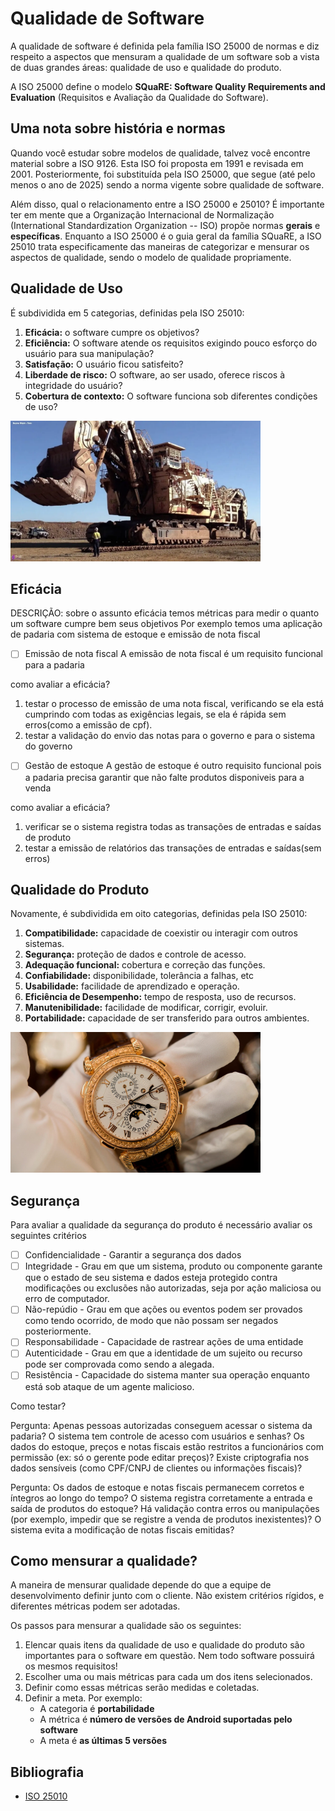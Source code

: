 # Qualidade de Software

A qualidade de software é definida pela família ISO 25000 de normas e diz respeito a aspectos que mensuram a qualidade 
de um software sob a vista de duas grandes áreas: qualidade de uso e qualidade do produto.

A ISO 25000 define o modelo **SQuaRE: Software Quality Requirements and Evaluation** (Requisitos e Avaliação da 
Qualidade do Software).

## Uma nota sobre história e normas

Quando você estudar sobre modelos de qualidade, talvez você encontre material sobre a ISO 9126. Esta ISO foi proposta 
em 1991 e revisada em 2001. Posteriormente, foi substituída pela ISO 25000, que segue (até pelo menos o ano de 2025) 
sendo a norma vigente sobre qualidade de software.

Além disso, qual o relacionamento entre a ISO 25000 e 25010? É importante ter em mente que a Organização Internacional
de Normalização (International Standardization Organization -- ISO) propõe normas **gerais** e **específicas**. 
Enquanto a ISO 25000 é o guia geral da família SQuaRE, a ISO 25010 trata especificamente das maneiras de categorizar
e mensurar os aspectos de qualidade, sendo o modelo de qualidade propriamente.

## Qualidade de Uso

É subdividida em 5 categorias, definidas pela ISO 25010:

1. **Eficácia:** o software cumpre os objetivos? 
2. **Eficiência:** O software atende os requisitos exigindo pouco esforço do usuário para sua manipulação?
4. **Satisfação:** O usuário ficou satisfeito?
5. **Liberdade de risco:** O software, ao ser usado, oferece riscos à integridade do usuário?
6. **Cobertura de contexto:** O software funciona sob diferentes condições de uso?


<img alt="escavadeira" src="../imagens/escavadeira.webp" width="400px">

## Eficácia

DESCRIÇÃO:
sobre o assunto eficácia temos métricas para medir o quanto um software cumpre bem seus objetivos
Por exemplo temos uma aplicação de padaria com sistema de estoque e emissão de nota fiscal
- [ ] Emissão de nota fiscal
A emissão de nota fiscal é um requisito funcional para a padaria

como avaliar a eficácia?
1. testar o processo de emissão de uma nota fiscal, verificando se ela está cumprindo com todas as exigências legais, se ela
é rápida sem erros(como a emissão de cpf).
2. testar a validação do envio das notas para o governo e para o sistema do governo

- [ ] Gestão de estoque
      A gestão de estoque é outro requisito funcional pois a padaria precisa garantir que não falte produtos disponiveis para a venda
      
como avaliar a eficácia?
1. verificar se o sistema registra todas as transações de entradas e saídas de produto
2. testar a emissão de relatórios das transações de entradas e saídas(sem erros)



## Qualidade do Produto

Novamente, é subdividida em oito categorias, definidas pela ISO 25010:

1. **Compatibilidade:** capacidade de coexistir ou interagir com outros sistemas.
2. **Segurança:** proteção de dados e controle de acesso.
3. **Adequação funcional:** cobertura e correção das funções.
4. **Confiabilidade:** disponibilidade, tolerância a falhas, etc
5. **Usabilidade:** facilidade de aprendizado e operação.
6. **Eficiência de Desempenho:** tempo de resposta, uso de recursos.
7. **Manutenibilidade:** facilidade de modificar, corrigir, evoluir.
8. **Portabilidade:** capacidade de ser transferido para outros ambientes.

<img alt="relógio de luxo" src="../imagens/patek_philippe.png" width="400px">

## Segurança

Para avaliar a qualidade da segurança do produto é necessário avaliar os seguintes critérios

- [ ] Confidencialidade - Garantir a segurança dos dados
- [ ] Integridade - Grau em que um sistema, produto ou componente garante que o estado de seu sistema e dados esteja protegido
      contra modificações ou exclusões não autorizadas, seja por ação maliciosa ou erro de computador.
- [ ] Não-repúdio - Grau em que ações ou eventos podem ser provados como tendo ocorrido, de modo que não possam ser negados posteriormente.
- [ ] Responsabilidade - Capacidade de rastrear ações de uma entidade
- [ ] Autenticidade - Grau em que a identidade de um sujeito ou recurso pode ser comprovada como sendo a alegada.
- [ ] Resistência - Capacidade do sistema manter sua operação enquanto está sob ataque de um agente malicioso.

Como testar?

Pergunta: Apenas pessoas autorizadas conseguem acessar o sistema da padaria?
O sistema tem controle de acesso com usuários e senhas?
Os dados do estoque, preços e notas fiscais estão restritos a funcionários com permissão (ex: só o gerente pode editar preços)?
Existe criptografia nos dados sensíveis (como CPF/CNPJ de clientes ou informações fiscais)?

Pergunta: Os dados de estoque e notas fiscais permanecem corretos e íntegros ao longo do tempo?
O sistema registra corretamente a entrada e saída de produtos do estoque?
Há validação contra erros ou manipulações (por exemplo, impedir que se registre a venda de produtos inexistentes)?
O sistema evita a modificação de notas fiscais emitidas?

## Como mensurar a qualidade?

A maneira de mensurar qualidade depende do que a equipe de desenvolvimento definir junto com o cliente. Não existem critérios rígidos, e 
diferentes métricas podem ser adotadas.

Os passos para mensurar a qualidade são os seguintes:

1. Elencar quais itens da qualidade de uso e qualidade do produto são importantes para o software em questão. Nem todo
   software possuirá os mesmos requisitos!
2. Escolher uma ou mais métricas para cada um dos itens selecionados. 
3. Definir como essas métricas serão medidas e coletadas.
4. Definir a meta. Por exemplo:
   * A categoria é **portabilidade**
   * A métrica é **número de versões de Android suportadas pelo software**
   * A meta é **as últimas 5 versões**

## Bibliografia

* [ISO 25010](https://iso25000.com/index.php/en/iso-25000-standards/iso-25010)
